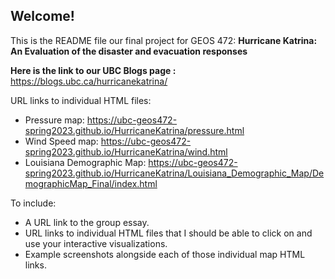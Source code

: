 ## Welcome!

This is the README file our final project for GEOS 472: **Hurricane Katrina: An Evaluation of the disaster and evacuation responses**

**Here is the link to our UBC Blogs page :** https://blogs.ubc.ca/hurricanekatrina/

URL links to individual HTML files:
* Pressure map: https://ubc-geos472-spring2023.github.io/HurricaneKatrina/pressure.html
* Wind Speed map: https://ubc-geos472-spring2023.github.io/HurricaneKatrina/wind.html
* Louisiana Demographic Map: https://ubc-geos472-spring2023.github.io/HurricaneKatrina/Louisiana_Demographic_Map/DemographicMap_Final/index.html



To include:
* A URL link to the group essay.
* URL links to individual HTML files that I should be able to click on and use your interactive visualizations.
* Example screenshots alongside each of those individual map HTML links.
